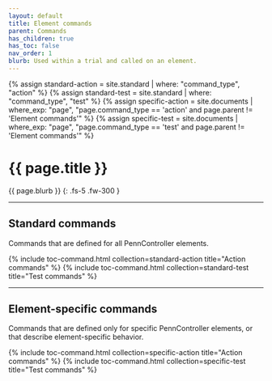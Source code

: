 ```yaml
---
layout: default
title: Element commands
parent: Commands
has_children: true
has_toc: false
nav_order: 1
blurb: Used within a trial and called on an element.
---
```


<!-- VARIABLE ASSIGNMENT -->
{% assign standard-action = site.standard | where: "command_type", "action" %}
{% assign standard-test = site.standard | where: "command_type", "test" %}
{% assign specific-action = site.documents | where_exp: "page", "page.command_type == 'action' and page.parent != 'Element commands'" %}
{% assign specific-test = site.documents | where_exp: "page", "page.command_type == 'test' and page.parent != 'Element commands'" %}

# {{ page.title }}

{{ page.blurb }}
{: .fs-5 .fw-300 }

---

## Standard commands
Commands that are defined for all PennController elements. 

{% include toc-command.html collection=standard-action title="Action commands" %}
{% include toc-command.html collection=standard-test title="Test commands" %}

---

## Element-specific commands
Commands that are defined only for specific PennController elements, or that describe element-specific behavior.

{% include toc-command.html collection=specific-action title="Action commands" %}
{% include toc-command.html collection=specific-test title="Test commands" %}